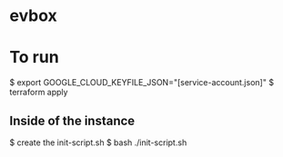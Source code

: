 # evbox

# To run
$ export GOOGLE_CLOUD_KEYFILE_JSON="[service-account.json]"
$ terraform apply

## Inside of the instance
$ create the init-script.sh
$ bash ./init-script.sh

